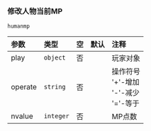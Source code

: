 ### 修改人物当前MP

`humanmp`

| 参数    | 类型      | 空   | 默认 | 注释                                         |
| :------ | :-------- | :--- | :--- | :------------------------------------------- |
| play    | `object`  | 否   |      | 玩家对象                                     |
| operate | `string`  | 否   |      | 操作符号<br />'+'-增加<br />'-'-减少<br />'='-等于 |
| nvalue  | `integer` | 否   |      | MP点数                                       |

